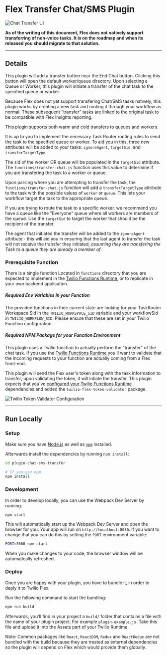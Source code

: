 # Flex Transfer Chat/SMS Plugin

![Chat Transfer UI](https://indigo-bombay-5783.twil.io/assets/chat-transfer.gif)

**As of the writing of this document, Flex does not natively support transferring of non-voice tasks. It is on the roadmap and when its released you should migrate to that solution.**

---

## Details

This plugin will add a transfer button near the End Chat button. Clicking this button will open the default worker/queue directory. Upon selecting a Queue or Worker, this plugin will initiate a transfer of the chat task to the specified queue or worker.

Because Flex does not yet support transfering Chat/SMS tasks natively, this plugin works by creating a new task and routing it through your workflow as normal. These subsequent "transfer" tasks are linked to the original task to be compatible with Flex Insights reporting.

This plugin supports both warm and cold transfers to queues and workers.

It is up to you to implement the necessary Task Router routing rules to send the task to the specified queue or worker. To aid you in this, three new attributes will be added to your tasks: `ignoreAgent`, `targetSid`, and `transferTargetType`.

The sid of the worker OR queue will be populated in the `targetSid` attribute. The `functions/transfer-chat.js` function uses this value to determine if you are transfering the task to a worker or queue.

Upon parsing where you are attempting to transfer the task, the `functions/transfer-chat.js` function will add a `transferTargetType` attribute to the task with the possible values of `worker` or `queue`. This lets your workflow target the task to the appropriate queue.

If you are trying to route the task to a specific worker, we recommend you have a queue like the "Everyone" queue where all workers are members of the queue. Use the `targetSid` to target the worker that should be the recipient of the transfer.

The agent that initiated the transfer will be added to
the `ignoreAgent` attribute - this will aid you in ensuring that the last agent to transfer the task will not receive the transfer they initiated, _assuming they are transfering the Task to a queue they are already a member of_.

### Prerequisite Function

There is a single function Located in `functions` directory that you are expected to implement in the [Twilio Functions Runtime](https://www.twilio.com/functions), or to replicate in your own backend application.

##### Required Env Variables in your Function

The provided functions in their current state are looking for your TaskRouter Workspace Sid in the `TWILIO_WORKSPACE_SID` variable and your workflowSid in `TWILIO_WORKFLOW_SID`. Please ensure that these are set in your Twilio Function configuration.

##### Required NPM Package for your Function Environment

This plugin uses a Twilio function to actually perform the "transfer" of the chat task. If you use the [Twilio Functions Runtime](https://www.twilio.com/functions) you'll want to validate that the incoming requests to your function are actually coming from a Flex front-end.

This plugin will send the Flex user's token along with the task information to transfer, upon validating the token, it will intiate the transfer. This plugin expects that you've [configured your Twilio Functions Runtime](https://www.twilio.com/console/runtime/functions/configure) dependencies and added the `twilio-flex-token-validator` package.

![Twilio Token Validator Configuration](https://indigo-bombay-5783.twil.io/assets/twilio-function-validator.jpg)

---

## Run Locally

### Setup

Make sure you have [Node.js](https://nodejs.org) as well as [`npm`](https://npmjs.com) installed.

Afterwards install the dependencies by running `npm install`:

```bash
cd plugin-chat-sms-transfer

# If you use npm
npm install
```

### Development

In order to develop locally, you can use the Webpack Dev Server by running:

```bash
npm start
```

This will automatically start up the Webpack Dev Server and open the browser for you. Your app will run on `http://localhost:8080`. If you want to change that you can do this by setting the `PORT` environment variable:

```bash
PORT=3000 npm start
```

When you make changes to your code, the browser window will be automatically refreshed.

### Deploy

Once you are happy with your plugin, you have to bundle it, in order to deply it to Twilio Flex.

Run the following command to start the bundling:

```bash
npm run build
```

Afterwards, you'll find in your project a `build/` folder that contains a file with the name of your plugin project. For example `plugin-example.js`. Take this file and upload it into the Assets part of your Twilio Runtime.

Note: Common packages like `React`, `ReactDOM`, `Redux` and `ReactRedux` are not bundled with the build because they are treated as external dependencies so the plugin will depend on Flex which would provide them globally.

